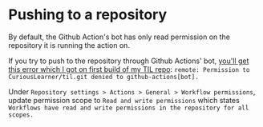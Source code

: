 # Pushing to a repository

By default, the Github Action's bot has only read permission on the repository it is running the action on.

If you try to push to the repository through Github Actions' bot, [you'll get this error which I got on first build of my TIL repo](https://github.com/CuriousLearner/til/actions/runs/4153164170/jobs/7184624317): `remote: Permission to CuriousLearner/til.git denied to github-actions[bot].`

Under `Repository settings > Actions > General > Workflow permissions`, update permission scope to `Read and write permissions` which states `Workflows have read and write permissions in the repository for all scopes.`
